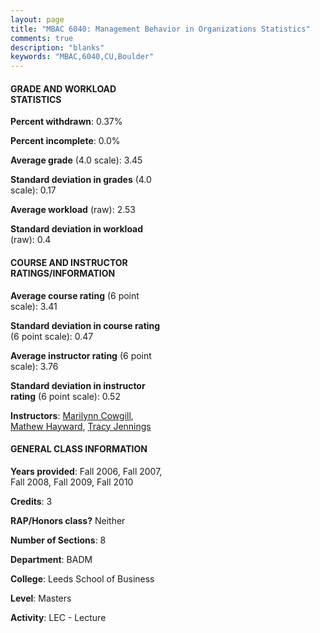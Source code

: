 ```yaml
---
layout: page
title: "MBAC 6040: Management Behavior in Organizations Statistics"
comments: true
description: "blanks"
keywords: "MBAC,6040,CU,Boulder"
---
```

<head>
<script src="https://ajax.googleapis.com/ajax/libs/jquery/2.1.3/jquery.min.js"></script>
<script src="https://dl.dropboxusercontent.com/s/pc42nxpaw1ea4o9/highcharts.js?dl=0"></script>
<!-- <script src="../assets/js/highcharts.js"></script> -->
<style type="text/css">@font-face {
	font-family: "Bebas Neue";
	src: url(https://www.filehosting.org/file/details/544349/BebasNeue Regular.otf) format("opentype");
	}
	h1.Bebas { 
		font-family: "Bebas Neue", Verdana, Tahoma;
	}
</style>
</head>
<body>
	<div id="container" style="float: right; width: 45%; height: 88%; margin-left: 2.5%; margin-right: 2.5%;"></div>
	<script language="JavaScript">
		$(document).ready(function() {
		var chart = {type: 'column'};
		var title = {text: 'Grade Distribution'};
		var xAxis = {categories: ['A','B','C','D','F'],crosshair: true};
		var yAxis = {min: 0,title: {text: 'Percentage'}};
		var tooltip = {headerFormat: '<center><b><span style="font-size:20px">{point.key}</span></b></center>',
		               pointFormat: '<td style="padding:0"><b>{point.y:.1f}%</b></td>',
		               footerFormat: '</table>',shared: true,useHTML: true};
		var plotOptions = {column: {pointPadding: 0.0,borderWidth: 0}};  
		var credits = {enabled: false};var series= [{name: 'Percent',data: [47.36,50.9,1.53,0.0,0.22,]}];
		var json = {};
		json.chart = chart;
		json.title = title;
		json.tooltip = tooltip;
		json.xAxis = xAxis;
		json.yAxis = yAxis;  
		json.series = series;
		json.plotOptions = plotOptions;  
		json.credits = credits;
		$('#container').highcharts(json);
	});
	</script>
</body>
			   
#### GRADE AND WORKLOAD STATISTICS

**Percent withdrawn**: 0.37%

**Percent incomplete**: 0.0%

**Average grade** (4.0 scale): 3.45

**Standard deviation in grades** (4.0 scale): 0.17

**Average workload** (raw): 2.53

**Standard deviation in workload** (raw): 0.4

#### COURSE AND INSTRUCTOR RATINGS/INFORMATION

**Average course rating** (6 point scale): 3.41

**Standard deviation in course rating** (6 point scale): 0.47

**Average instructor rating** (6 point scale): 3.76

**Standard deviation in instructor rating** (6 point scale): 0.52

**Instructors**: <a href='../../instructors/Marilynn_Cowgill'>Marilynn Cowgill</a>, <a href='../../instructors/Mathew_Hayward'>Mathew Hayward</a>, <a href='../../instructors/Tracy_Jennings'>Tracy Jennings</a>

#### GENERAL CLASS INFORMATION

**Years provided**: Fall 2006, Fall 2007, Fall 2008, Fall 2009, Fall 2010

**Credits**: 3

**RAP/Honors class?** Neither

**Number of Sections**: 8

**Department**: BADM

**College**: Leeds School of Business

**Level**: Masters

**Activity**: LEC - Lecture
